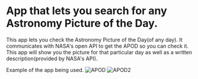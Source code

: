# App that lets you search for any Astronomy Picture of the Day.
This app lets you check the Astronomy Picture of the Day(of any day).
It communicates with NASA's open API to get the APOD so you can check it.
This app will show you the picture for that particular day as well as a written description(provided by NASA's API).

Example of the app being used.
![APOD](https://user-images.githubusercontent.com/66489250/98868924-d396b480-2468-11eb-85bd-8ad03d61544e.PNG)
![APOD2](https://user-images.githubusercontent.com/66489250/98868933-d5607800-2468-11eb-88e7-432e2654ea5c.PNG)
